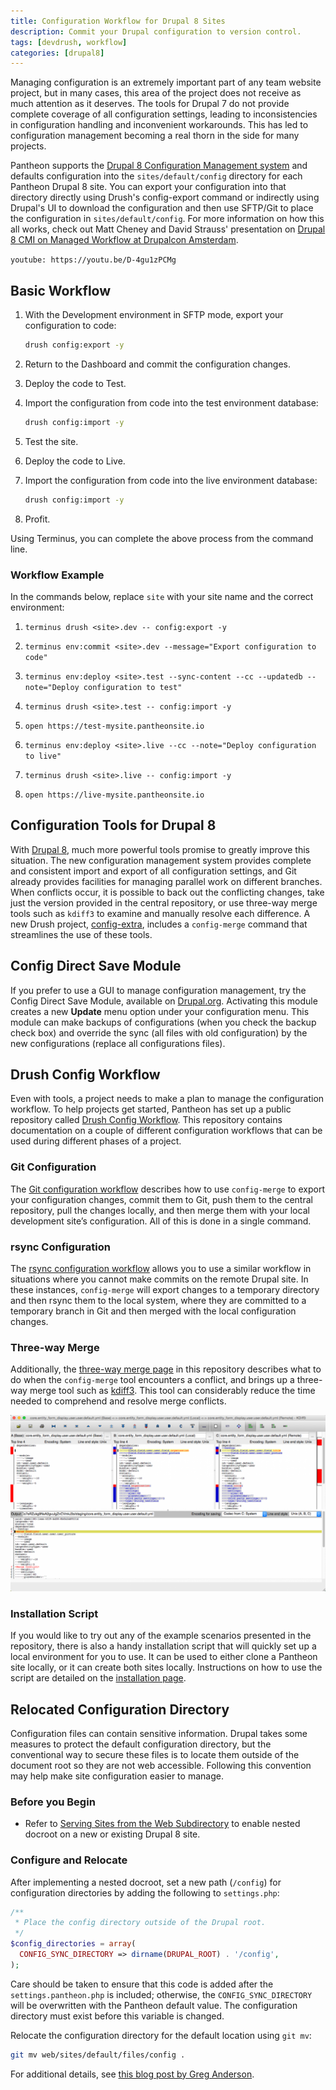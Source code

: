 ```yaml
---
title: Configuration Workflow for Drupal 8 Sites
description: Commit your Drupal configuration to version control.
tags: [devdrush, workflow]
categories: [drupal8]
---
```

Managing configuration is an extremely important part of any team website project, but in many cases, this area of the project does not receive as much attention as it deserves. The tools for Drupal 7 do not provide complete coverage of all configuration settings, leading to inconsistencies in configuration handling and inconvenient workarounds. This has led to configuration management becoming a real thorn in the side for many projects.

Pantheon supports the [Drupal 8 Configuration Management system](https://www.drupal.org/documentation/administer/config) and defaults configuration into the `sites/default/config` directory for each Pantheon Drupal 8 site. You can export your configuration into that directory directly using Drush's config-export command or indirectly using Drupal's UI to download the configuration and then use SFTP/Git to place the configuration in `sites/default/config`. For more information on how this all works, check out Matt Cheney and David Strauss' presentation on [Drupal 8 CMI on Managed Workflow at Drupalcon Amsterdam](https://www.youtube.com/watch?v=eg2dtPFyGxs).

<Accordion title="Watch: Configuration Management in Drupal" id="d8-config-video" icon="facetime-video">

`youtube: https://youtu.be/D-4gu1zPCMg`

</Accordion>

## Basic Workflow

1. With the Development environment in SFTP mode, export your configuration to code:

   ```bash
   drush config:export -y
   ```

1. Return to the Dashboard and commit the configuration changes.
1. Deploy the code to Test.
1. Import the configuration from code into the test environment database:

   ```bash
   drush config:import -y
   ```

1. Test the site.
1. Deploy the code to Live.
1. Import the configuration from code into the live environment database:

   ```bash
   drush config:import -y
   ```

1.  Profit.

Using Terminus, you can complete the above process from the command line.

### Workflow Example

In the commands below, replace `site` with your site name and the correct environment:

1.  `terminus drush <site>.dev -- config:export -y`

1.  `terminus env:commit <site>.dev --message="Export configuration to code"`

1.  `terminus env:deploy <site>.test --sync-content --cc --updatedb --note="Deploy configuration to test"`

1.  `terminus drush <site>.test -- config:import -y`

1.  `open https://test-mysite.pantheonsite.io`

1.  `terminus env:deploy <site>.live --cc --note="Deploy configuration to live"`

1.  `terminus drush <site>.live -- config:import -y`

1.  `open https://live-mysite.pantheonsite.io`

## Configuration Tools for Drupal 8
With [Drupal 8](https://pantheon.io/drupal-8), much more powerful tools promise to greatly improve this situation. The new configuration management system provides complete and consistent import and export of all configuration settings, and Git already provides facilities for managing parallel work on different branches. When conflicts occur, it is  possible to back out the conflicting changes, take just the version provided in the central repository, or use three-way merge tools such as `kdiff3` to examine and manually resolve each difference. A new Drush project, [config-extra](https://github.com/drush-ops/config-extra), includes a `config-merge` command that streamlines the use of these tools.

## Config Direct Save Module
If you prefer to use a GUI to manage configuration management, try the Config Direct Save Module, available on [Drupal.org](https://www.drupal.org/project/config_direct_save). Activating this module creates a new **Update** menu option under your configuration menu. This module can make backups of configurations (when you check the backup check box) and override the sync (all files with old configuration) by the new configurations (replace all configurations files).

## Drush Config Workflow
Even with tools, a project needs to make a plan to manage the configuration workflow. To help projects get started, Pantheon has set up a public repository called [Drush Config Workflow](https://github.com/pantheon-systems/drush-config-workflow). This repository contains documentation on a couple of different configuration workflows that can be used during different phases of a project.

### Git Configuration
The [Git configuration workflow](https://github.com/pantheon-systems/drush-config-workflow/blob/master/docs/git_workflow.md) describes how to use `config-merge` to export your configuration changes, commit them to Git, push them to the central repository, pull the changes locally, and then merge them with your local development site’s configuration. All of this is done in a single command.

### rsync Configuration
The [rsync configuration workflow](https://github.com/pantheon-systems/drush-config-workflow/blob/master/docs/rsync_workflow.md) allows you to use a similar workflow in situations where you cannot make commits on the remote Drupal site. In these instances, `config-merge` will export changes to a temporary directory and then rsync them to the local system, where they are committed to a temporary branch in Git and then merged with the local configuration changes.

### Three-way Merge
Additionally, the [three-way merge page](https://github.com/pantheon-systems/drush-config-workflow/blob/master/docs/three_way_merge.md) in this repository describes what to do when the `config-merge` tool encounters a conflict, and brings up a three-way merge tool such as [kdiff3](http://kdiff3.sourceforge.net/). This tool can considerably reduce the time needed to comprehend and resolve merge conflicts.

![MySQL Credentials](../images/kdiff3-user-field-conflicts.png)

### Installation Script
If you would like to try out any of the example scenarios presented in the repository, there is also a handy installation script that will quickly set up a local environment for you to use. It can be used to either clone a Pantheon site locally, or it can create both sites locally. Instructions on how to use the script are detailed on the [installation page](https://github.com/pantheon-systems/drush-config-workflow/blob/master/INSTALL.md).

## Relocated Configuration Directory
Configuration files can contain sensitive information. Drupal takes some measures to protect the default configuration directory, but the conventional way to secure these files is to locate them outside of the document root so they are not web accessible. Following this convention may help make site configuration easier to manage.
### Before you Begin
- Refer to [Serving Sites from the Web Subdirectory](/nested-docroot/) to enable nested docroot on a new or existing Drupal 8 site.

### Configure and Relocate
After implementing a nested docroot, set a new path (`/config`) for configuration directories by adding the following to `settings.php`:

```php
/**
 * Place the config directory outside of the Drupal root.
 */
$config_directories = array(
  CONFIG_SYNC_DIRECTORY => dirname(DRUPAL_ROOT) . '/config',
);
```

<Alert title="Note" type="info">

Care should be taken to ensure that this code is added after the `settings.pantheon.php` is included; otherwise, the `CONFIG_SYNC_DIRECTORY` will be overwritten with the Pantheon default value. The configuration directory must exist before this variable is changed.

</Alert>

Relocate the configuration directory for the default location using `git mv`:

```bash
git mv web/sites/default/files/config .
```

For additional details, see [this blog post by Greg Anderson](https://pantheon.io/blog/relocating-drupal-8-configuration-outside-document-root).
